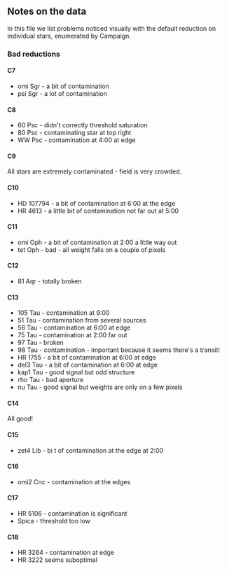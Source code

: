 ## Notes on the data

In this file we list problems noticed visually with the default reduction on individual stars, enumerated by Campaign.

### Bad reductions

#### C7 
* omi Sgr - a bit of contamination
* psi Sgr - a lot of contamination

#### C8 
* 60 Psc - didn't correctly threshold saturation
* 80 Psc - contaminating star at top right
* WW Psc - contamination at 4:00 at edge

#### C9
All stars are extremely contaminated - field is very crowded.

#### C10
* HD 107794 - a bit of contamination at 6:00 at the edge
* HR 4613 - a little bit of contamination not far out at 5:00

#### C11
* omi Oph - a bit of contamination at 2:00 a little way out
* tet Oph - bad - all weight falls on a couple of pixels

#### C12 
* 81 Aqr - totally broken

#### C13
* 105 Tau - contamination at 9:00 
* 51 Tau - contamination from several sources
* 56 Tau - contamination at 6:00 at edge
* 75 Tau - contamination at 2:00 far out
* 97 Tau - broken
* 98 Tau - contamination - important because it seems there's a transit! 
* HR 1755 - a bit of contamination at 6:00 at edge
* del3 Tau - a bit of contamination at 6:00 at edge
* kap1 Tau - good signal but odd structure
* rho Tau - bad aperture
* nu Tau - good signal but weights are only on a few pixels

#### C14 
All good! 

#### C15 
* zet4 Lib - bi t of contamination at the edge at 2:00 

#### C16 
* omi2 Cnc - contamination at the edges

#### C17
* HR 5106 - contamination is significant
* Spica - threshold too low

#### C18
* HR 3264 - contamination at edge
* HR 3222 seems suboptimal